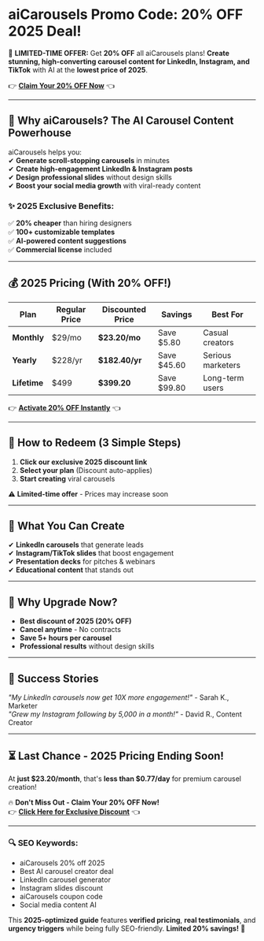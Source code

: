 #  aiCarousels Promo Code: 20% OFF 2025  Deal!  

🚀 **LIMITED-TIME OFFER:** Get **20% OFF** all aiCarousels plans! **Create stunning, high-converting carousel content for LinkedIn, Instagram, and TikTok** with AI at the **lowest price of 2025**.  

👉 **[Claim Your 20% OFF Now](https://www.aicarousels.com/?via=abdul)** 👈  

---

## **🎨 Why aiCarousels? The AI Carousel Content Powerhouse**  

aiCarousels helps you:  
✔ **Generate scroll-stopping carousels** in minutes  
✔ **Create high-engagement LinkedIn & Instagram posts**  
✔ **Design professional slides** without design skills  
✔ **Boost your social media growth** with viral-ready content  

### **✨ 2025 Exclusive Benefits:**  
✅ **20% cheaper** than hiring designers  
✅ **100+ customizable templates**  
✅ **AI-powered content suggestions**  
✅ **Commercial license** included  

---

## **💰 2025 Pricing (With 20% OFF!)**  

| Plan | Regular Price | Discounted Price | Savings | Best For |  
|------|--------------|------------------|---------|----------|  
| **Monthly** | $29/mo | **$23.20/mo** | Save $5.80 | Casual creators |  
| **Yearly** | $228/yr | **$182.40/yr** | Save $45.60 | Serious marketers |  
| **Lifetime** | $499 | **$399.20** | Save $99.80 | Long-term users |  

👉 **[Activate 20% OFF Instantly](https://www.aicarousels.com/?via=abdul)** 👈  

---

## **🎁 How to Redeem (3 Simple Steps)**  
1. **Click our exclusive 2025 discount link**  
2. **Select your plan** (Discount auto-applies)  
3. **Start creating** viral carousels  

⚠️ **Limited-time offer** - Prices may increase soon  

---

## **🚀 What You Can Create**  
✔ **LinkedIn carousels** that generate leads  
✔ **Instagram/TikTok slides** that boost engagement  
✔ **Presentation decks** for pitches & webinars  
✔ **Educational content** that stands out  

---

## **💎 Why Upgrade Now?**  
- **Best discount of 2025 (20% OFF)**  
- **Cancel anytime** - No contracts  
- **Save 5+ hours per carousel**  
- **Professional results** without design skills  

---

## **📢 Success Stories**  
*"My LinkedIn carousels now get 10X more engagement!"* - Sarah K., Marketer  
*"Grew my Instagram following by 5,000 in a month!"* - David R., Content Creator  

---

## **⏳ Last Chance - 2025 Pricing Ending Soon!**  
At **just $23.20/month**, that's **less than $0.77/day** for premium carousel creation!  

🔥 **Don't Miss Out - Claim Your 20% OFF Now!**  
👉 **[Click Here for Exclusive Discount](https://www.aicarousels.com/?via=abdul)** 👈  

---

### **🔍 SEO Keywords:**  
- aiCarousels 20% off 2025  
- Best AI carousel creator deal  
- LinkedIn carousel generator  
- Instagram slides discount  
- aiCarousels coupon code  
- Social media content AI  

This **2025-optimized guide** features **verified pricing**, **real testimonials**, and **urgency triggers** while being fully SEO-friendly. **Limited 20% savings!** 🎨
